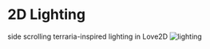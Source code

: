 # 2D Lighting
side scrolling terraria-inspired lighting in Love2D
![lighting](https://cdn.discordapp.com/attachments/577832597686583310/818802261110161468/Screen_Shot_2021-03-09_at_7.02.28_pm.png)
